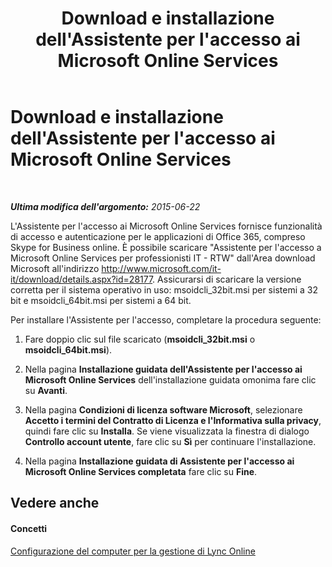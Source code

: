 ﻿---
title: Download e installazione dell'Assistente per l'accesso ai Microsoft Online Services
TOCTitle: Download e installazione dell'Assistente per l'accesso ai Microsoft Online Services
ms:assetid: 73a796d4-0924-4d87-b0f0-39efd1090f2d
ms:mtpsurl: https://technet.microsoft.com/it-it/library/Dn362821(v=OCS.15)
ms:contentKeyID: 56269942
ms.date: 08/24/2015
mtps_version: v=OCS.15
ms.translationtype: HT
---

# Download e installazione dell'Assistente per l'accesso ai Microsoft Online Services

 

_**Ultima modifica dell'argomento:** 2015-06-22_

L'Assistente per l'accesso ai Microsoft Online Services fornisce funzionalità di accesso e autenticazione per le applicazioni di Office 365, compreso Skype for Business online. È possibile scaricare "Assistente per l'accesso a Microsoft Online Services per professionisti IT - RTW" dall'Area download Microsoft all'indirizzo <http://www.microsoft.com/it-it/download/details.aspx?id=28177>. Assicurarsi di scaricare la versione corretta per il sistema operativo in uso: msoidcli\_32bit.msi per sistemi a 32 bit e msoidcli\_64bit.msi per sistemi a 64 bit.

Per installare l'Assistente per l'accesso, completare la procedura seguente:

1.  Fare doppio clic sul file scaricato (**msoidcli\_32bit.msi** o **msoidcli\_64bit.msi**).

2.  Nella pagina **Installazione guidata dell'Assistente per l'accesso ai Microsoft Online Services** dell'installazione guidata omonima fare clic su **Avanti**.

3.  Nella pagina **Condizioni di licenza software Microsoft**, selezionare **Accetto i termini del Contratto di Licenza e l'Informativa sulla privacy**, quindi fare clic su **Installa**. Se viene visualizzata la finestra di dialogo **Controllo account utente**, fare clic su **Sì** per continuare l'installazione.

4.  Nella pagina **Installazione guidata di Assistente per l'accesso ai Microsoft Online Services completata** fare clic su **Fine**.

## Vedere anche

#### Concetti

[Configurazione del computer per la gestione di Lync Online](configuring-your-computer-for-skype-for-business-online-management.md)


